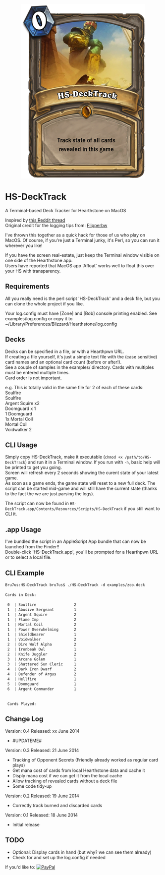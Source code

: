 <p align=center><img src="HS-DeckTrack.png" /></p>

HS-DeckTrack
============

A Terminal-based Deck Tracker for Hearthstone on MacOS

Inspired by [this Reddit thread](http://www.reddit.com/r/hearthstone/comments/26seey/automatic_deck_tracker_and_more_with_ingame/)  
Original credit for the logging tips from: [Flipperbw](http://www.reddit.com/r/hearthstone/comments/268fkk/simple_hearthstone_logging_see_your_complete_play/)

I've thrown this together as a quick hack for those of us who play on MacOS.
Of course, if you're just a Terminal junky, it's Perl, so you can run it wherever you like!

If you have the screen real-estate, just keep the Terminal window visible on one side of the Hearthstone app.  
Users have reported that MacOS app 'Afloat' works well to float this over your HS with transparency.

Requirements
------------
All you really need is the perl script 'HS-DeckTrack' and a deck file, but you can clone the whole project if you like.  

Your log.config must have [Zone] and [Bob] console printing enabled. See examples/log.config or copy it to ~/Library/Preferences/Blizzard/Hearthstone/log.config

Decks
-----
Decks can be specified in a file, or with a Hearthpwn URL.  
If creating a file yourself, it's just a simple text file with the (case sensitive) card names and an optional card count (before or after!).  
See a couple of samples in the examples/ directory. Cards with multiples must be entered multiple times.  
Card order is not important.  
  
e.g. This is totally valid in the same file for 2 of each of these cards:  
Soulfire  
Soulfire  
Argent Squire x2  
Doomguard x 1  
1 Doomguard  
1x Mortal Coil  
Mortal Coil  
Voidwalker 2  

CLI Usage
---------
Simply copy HS-DeckTrack, make it executable (`chmod +x /path/to/HS-DeckTrack`) and run it in a Terminal window. If you run with `-h`, basic help will be printed to get you going.  
Screen will refresh every 2 seconds showing the curent state of your latest game.  
As soon as a game ends, the game state will reset to a new full deck. 
The script can be started mid-game and will still have the current state (thanks to the fact the we are just parsing the logs).  
  
The script can now be found in `HS-DeckTrack.app/Contents/Resources/Scripts/HS-DeckTrack` if you still want to CLI it.  

.app Usage
----------
I've bundled the script in an AppleScript App bundle that can now be launched from the Finder!!  
Double-click 'HS-DeckTrack.app', you'll be prompted for a Hearthpwn URL or to select a local file.  


CLI Example
-----------
```
Bru7us:HS-DeckTrack bru7us$ ./HS-DeckTrack -d examples/zoo.deck 
    
Cards in Deck:

 0  | Soulfire                 2
 1  | Abusive Sergeant         1
 1  | Argent Squire            2
 1  | Flame Imp                2
 1  | Mortal Coil              2
 1  | Power Overwhelming       2
 1  | Shieldbearer             1
 1  | Voidwalker               2
 2  | Dire Wolf Alpha          2
 2  | Ironbeak Owl             1
 2  | Knife Juggler            2
 3  | Arcane Golem             1
 3  | Shattered Sun Cleric     1
 4  | Dark Iron Dwarf          2
 4  | Defender of Argus        2
 4  | Hellfire                 1
 5  | Doomguard                1
 6  | Argent Commander         1
     
    
 Cards Played:
```

Change Log
----------

Version: 0.4  Released: xx June 2014
* #UPDATEME#

Version: 0.3  Released: 21 June 2014

* Tracking of Opponent Secrets (Friendly already worked as regular card plays)
* Get mana cost of cards from local Hearthstone data and cache it
* Disply mana cost if we can get it from the local cache
* Allow tracking of revealed cards without a deck file
* Some code tidy-up

Version: 0.2  Released: 19 June 2014

* Correctly track burned and discarded cards

Version: 0.1  Released: 18 June 2014

* Initial release

TODO
----
* Optional: Display cards in hand (but why? we can see them already)
* Check for and set up the log.config if needed


If you'd like to:
[![PayPal](https://www.paypal.com/en_US/i/btn/btn_donate_LG.gif)](https://www.paypal.com/cgi-bin/webscr?cmd=_donations&business=W3UX3VM22WRQY&item_name=HS-DeckTrack)

